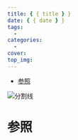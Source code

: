 ```yaml
---
title: { { title } }
date: { { date } }
tags:
  -
categories:
  -
cover:
top_img:
---
```


<!--
 * @?: *********************************************************************
 * @Author: Weidows
 * @LastEditors: Weidows
 * @LastEditTime: 2021-02-14 15:43:08
 * @FilePath: \Weidowsd:\Game\Github\Blog-private\scaffolds\post.md
 * @Description:
 * @!: *********************************************************************
-->

- [参照](#参照)

![分割线](https://cdn.jsdelivr.net/gh/Weidows/Images@master/img/divider.png)

# 参照
